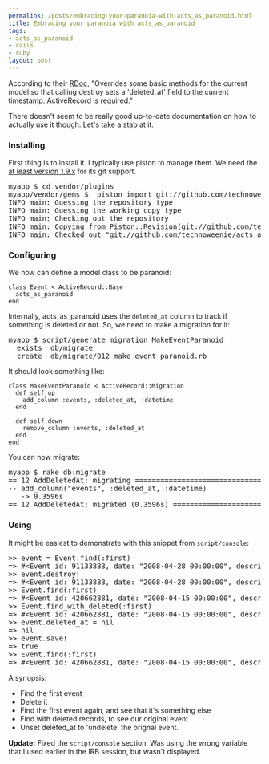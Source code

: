```yaml
--- 
permalink: /posts/embracing-your-paranoia-with-acts_as_paranoid.html
title: Embracing your paranoia with acts_as_paranoid
tags: 
- acts_as_paranoid
- rails
- ruby
layout: post
---
```

According to their [RDoc](http://ar-paranoid.rubyforge.org/), "Overrides some basic methods for the current model so that calling destroy sets a 'deleted\_at' field to the current timestamp. ActiveRecord is required."

There doesn't seem to be really good up-to-date documentation on how to actually use it though. Let's take a stab at it.

### Installing

First thing is to install it. I typically use piston to manage them. We need the [at least version 1.9.x](http://blog.teksol.info/2008/3/15/piston-2-0-progress-piston-can-import-all-four-cases) for its git support.

<pre class="terminal unix"><samp class="shell prompt">myapp $</samp> <kbd class="shell">cd vendor/plugins</kbd>
<samp class="shell prompt">myapp/vendor/gems $</samp> <kbd class="shell"> piston import git://github.com/technoweenie/acts_as_paranoid.git</kbd>
<samp>INFO main: Guessing the repository type
INFO main: Guessing the working copy type
INFO main: Checking out the repository
INFO main: Copying from Piston::Revision(git://github.com/technoweenie/acts_as_paranoid.git@1e9144e483524b4f246a1768462eadb22f634f19)
INFO main: Checked out "git://github.com/technoweenie/acts_as_paranoid.git" 1e9144e to "acts_as_paranoid"</samp></pre>

### Configuring 

We now can define a model class to be paranoid:

<pre><code class="ruby">class Event &lt; ActiveRecord::Base  
  acts_as_paranoid
end</code></pre>

Internally, acts\_as\_paranoid uses the `deleted_at` column to track if something is deleted or not. So, we need to make a migration for it:

<pre class="terminal unix"><samp class="shell prompt">myapp $</samp> <kbd class="shell">script/generate migration MakeEventParanoid</kbd>
<samp>  exists  db/migrate
  create  db/migrate/012_make_event_paranoid.rb</samp></pre>

It should look something like:

<pre><code class="ruby">class MakeEventParanoid &lt; ActiveRecord::Migration
  def self.up
    add_column :events, :deleted_at, :datetime
  end

  def self.down
    remove_column :events, :deleted_at
  end
end</code></pre>

You can now migrate:

<pre class="terminal unix"><samp class="shell prompt">myapp $</samp> <kbd class="shell">rake db:migrate</kbd>
<samp>== 12 AddDeletedAt: migrating =================================================
-- add_column("events", :deleted_at, :datetime)
   -> 0.3596s
== 12 AddDeletedAt: migrated (0.3596s) ========================================</samp></pre>

### Using

It might be easiest to demonstrate with this snippet from `script/console`:

<pre>&gt;&gt; event = Event.find(:first)
=&gt; #&lt;Event id: 91133883, date: &quot;2008-04-28 00:00:00&quot;, description: &quot;The Ezra event tonight has been cancelled.The Ezra ...&quot;, created_at: &quot;2008-04-16 13:30:20&quot;, updated_at: &quot;2008-05-30 23:43:22&quot;, location: &quot;&quot;, lng: nil, lat: nil, title: &quot;Meeting&quot;, deleted_at: nil&gt;
&gt;&gt; event.destroy!
=&gt; #&lt;Event id: 91133883, date: &quot;2008-04-28 00:00:00&quot;, description: &quot;The Ezra event tonight has been cancelled.The Ezra ...&quot;, created_at: &quot;2008-04-16 13:30:20&quot;, updated_at: &quot;2008-05-30 23:43:22&quot;, location: &quot;&quot;, lng: nil, lat: nil, title: &quot;Meeting&quot;, deleted_at: nil&gt;
&gt;&gt; Event.find(:first)
=&gt; #&lt;Event id: 420662881, date: &quot;2008-04-15 00:00:00&quot;, description: &quot;Worked on creating the app for this site, [bostonrb...&quot;, created_at: &quot;2008-04-16 13:30:20&quot;, updated_at: &quot;2008-05-29 01:19:41&quot;, location: nil, lng: nil, lat: nil, title: &quot;Hackfest&quot;, deleted_at: nil&gt;
&gt;&gt; Event.find_with_deleted(:first)
=&gt; #&lt;Event id: 420662881, date: &quot;2008-04-15 00:00:00&quot;, description: &quot;Worked on creating the app for this site, [bostonrb...&quot;, created_at: &quot;2008-04-16 13:30:20&quot;, updated_at: &quot;2008-05-29 01:19:41&quot;, location: nil, lng: nil, lat: nil, title: &quot;Hackfest&quot;, deleted_at: nil&gt;
&gt;&gt; event.deleted_at = nil
=&gt; nil
&gt;&gt; event.save!
=&gt; true
&gt;&gt; Event.find(:first)
=&gt; #&lt;Event id: 420662881, date: &quot;2008-04-15 00:00:00&quot;, description: &quot;Worked on creating the app for this site, [bostonrb...&quot;, created_at: &quot;2008-04-16 13:30:20&quot;, updated_at: &quot;2008-05-29 01:19:41&quot;, location: nil, lng: nil, lat: nil, title: &quot;Hackfest&quot;, deleted_at: nil&gt;</pre>

A synopsis:
 * Find the first event
 * Delete it
 * Find the first event again, and see that it's something else
 * Find with deleted records, to see our original event
 * Unset deleted\_at to 'undelete' the orignal event.

__Update:__ Fixed the `script/console` section. Was using the wrong variable that I used earlier in the IRB session, but wasn't displayed. 
